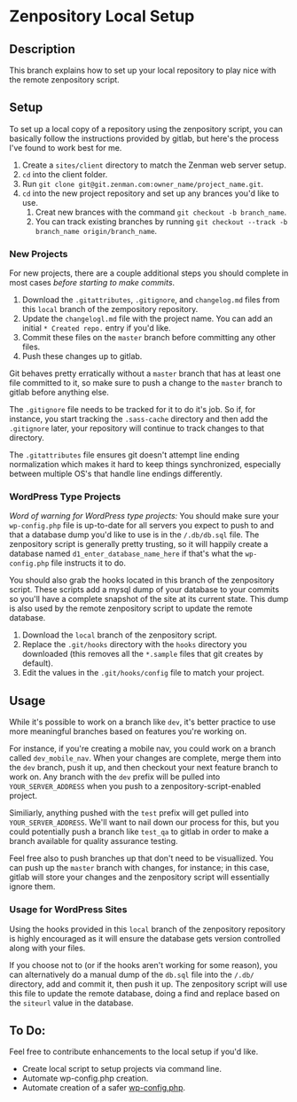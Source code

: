 # Zenpository Local Setup
## Description
This branch explains how to set up your local repository to play nice with the remote zenpository script.

## Setup
To set up a local copy of a repository using the zenpository script, you can basically follow the instructions provided by gitlab, but here's the process I've found to work best for me.

1. Create a ``sites/client`` directory to match the Zenman web server setup.
2. ``cd`` into the client folder.
3. Run ``git clone git@git.zenman.com:owner_name/project_name.git``.
4. ``cd`` into the new project repository and set up any brances you'd like to use.
    1. Creat new brances with the command ``git checkout -b branch_name``.
    2. You can track existing branches by running ``git checkout --track -b branch_name origin/branch_name``.

### New Projects
For new projects, there are a couple additional steps you should complete in most cases *before starting to make commits*.

1. Download the ``.gitattributes``, ``.gitignore``, and ``changelog.md`` files from this ``local`` branch of the zempository repository.
2. Update the ``changelogl.md`` file with the project name. You can add an initial ``* Created repo.`` entry if you'd like.
3. Commit these files on the ``master`` branch before committing any other files.
4. Push these changes up to gitlab.

Git behaves pretty erratically without a ``master`` branch that has at least one file committed to it, so make sure to push a change to the ``master`` branch to gitlab before anything else.

The ``.gitignore`` file needs to be tracked for it to do it's job. So if, for instance, you start tracking the ``.sass-cache`` directory and then add the ``.gitignore`` later, your repository will continue to track changes to that directory.

The ``.gitattributes`` file ensures git doesn't attempt line ending normalization which makes it hard to keep things synchronized, especially between multiple OS's that handle line endings differently.

### WordPress Type Projects
*Word of warning for WordPress type projects:* You should make sure your ``wp-config.php`` file is up-to-date for all servers you expect to push to and that a database dump you'd like to use is in the ``/.db/db.sql`` file. The zenpository script is generally pretty trusting, so it will happily create a database named ``d1_enter_database_name_here`` if that's what the ``wp-config.php`` file instructs it to do.

You should also grab the hooks located in this branch of the zenpository script. These scripts add a mysql dump of your database to your commits so you'll have a complete snapshot of the site at its current state. This dump is also used by the remote zenpository script to update the remote database.

1. Download the ``local`` branch of the zenpository script.
2. Replace the ``.git/hooks`` directory with the ``hooks`` directory you downloaded (this removes all the ``*.sample`` files that git creates by default).
3. Edit the values in the ``.git/hooks/config`` file to match your project.

## Usage
While it's possible to work on a branch like ``dev``, it's better practice to use more meaningful branches based on features you're working on.

For instance, if you're creating a mobile nav, you could work on a branch called ``dev_mobile_nav``. When your changes are complete, merge them into the ``dev`` branch, push it up, and then checkout your next feature branch to work on. Any branch with the ``dev`` prefix will be pulled into ``YOUR_SERVER_ADDRESS`` when you push to a zenpository-script-enabled project.

Similiarly, anything pushed with the ``test`` prefix will get pulled into ``YOUR_SERVER_ADDRESS``. We'll want to nail down our process for this, but you could potentially push a branch like ``test_qa`` to gitlab in order to make a branch available for quality assurance testing.

Feel free also to push branches up that don't need to be visuallized. You can push up the ``master`` branch with changes, for instance; in this case, gitlab will store your changes and the zenpository script will essentially ignore them.

### Usage for WordPress Sites
Using the hooks provided in this ``local`` branch of the zenpository repository is highly encouraged as it will ensure the database gets version controlled along with your files.

If you choose not to (or if the hooks aren't working for some reason), you can alternatively do a manual dump of the ``db.sql`` file into the ``/.db/`` directory, add and commit it, then push it up. The zenpository script will use this file to update the remote database, doing a find and replace based on the ``siteurl`` value in the database.

## To Do:
Feel free to contribute enhancements to the local setup if you'd like.

- Create local script to setup projects via command line.
- Automate wp-config.php creation.
- Automate creation of a safer [wp-config.php](https://basecamp.com/1781478/projects/432754-zenman-tech-forum/messages/18451467-idea-for-a-new).